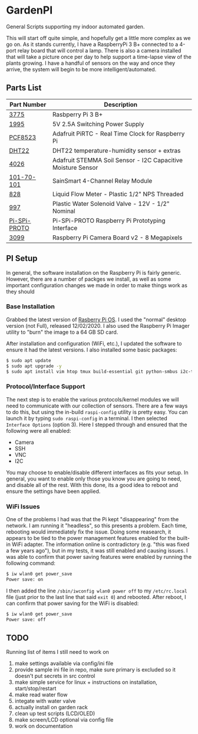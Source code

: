 # GardenPI

General Scripts supporting my indoor automated garden.

This will start off quite simple, and hopefully get a little more complex as we go on. As it stands currently, I have a RaspberryPi 3 B+ connected to a 4-port relay board that will control a lamp. There is also a camera installed that will take a picture once per day to help support a time-lapse view of the plants growing. I have a handful of sensors on the way and once they arrive, the system will begin to be more intelligent/automated.


## Parts List

| Part Number | Description                     |
|-------------|---------------------------------|
| [3775](http://adafru.it/3775)| Rasbperry Pi 3 B+ |
| [1995](http://adafru.it/1995) | 5V 2.5A Switching Power Supply |
| [PCF8523](http://adafru.it/3386) | Adafruit PiRTC - Real Time Clock for Raspberry Pi |
| [DHT22](http://adafru.it/385) | DHT22 temperature-humidity sensor + extras |
| [4026](http://adafru.it/4026) | Adafruit STEMMA Soil Sensor - I2C Capacitive Moisture Sensor |
| [101-70-101](https://amzn.to/3lCWbi3) | SainSmart 4-Channel Relay Module |
| [828](http://adafru.it/828) | Liquid Flow Meter - Plastic 1/2" NPS Threaded |
| [997](http://adafru.it/997) | Plastic Water Solenoid Valve - 12V - 1/2" Nominal |
| [Pi-SPi-PROTO](https://widgetlords.com/products/pi-spi-proto-raspberry-pi-prototyping-interface) | Pi-SPi-PROTO Raspberry Pi Prototyping Interface |
| [3099](http://adafru.it/3099) | Raspberry Pi Camera Board v2 - 8 Megapixels |


## PI Setup

In general, the software installation on the Raspberry Pi is fairly generic. However, there are a number of packges we install, as well as some important configuration changes we made in order to make things work as they should

### Base Installation

Grabbed the latest version of [Rasberry Pi OS](https://www.raspberrypi.org/software/). I used the "normal" desktop version (not Full), released 12/02/2020. I also used the Raspberry Pi Imager utility to "burn" the image to a 64 GB SD card.

After installation and configuration (WiFi, etc.), I updated the software to ensure it had the latest versions. I also installed some basic packages:

```bash
$ sudo apt update
$ sudo apt upgrade -y
$ sudo apt install vim htop tmux build-essential git python-smbus i2c-tools
```

### Protocol/Interface Support

The next step is to enable the various protocols/kernel modules we will need to communicate with our collection of sensors. There are a few ways to do this, but using the in-build `raspi-config` utility is pretty easy. You can launch it by typing `sudo raspi-config` in a terminal. I then selected `Interface Options` (option 3). Here I stepped through and ensured that the following were all enabled:

* Camera
* SSH
* VNC
* I2C

You may choose to enable/disable different interfaces as fits your setup. In general, you want to enable only those you know you are going to need, and disable all of the rest. With this done, its a good idea to reboot and ensure the settings have been applied.

### WiFi Issues

One of the problems I had was that the Pi kept "disappearing" from the network. I am running it "headless", so this presents a problem. Each time, rebooting would immediately fix the issue. Doing some reasearch, it appears to be tied to the power management features enabled for the built-in WiFi adapter. The information online is contradictory (e.g. "this was fixed a few years ago"), but in my tests, it was still enabled and causing issues. I was able to confirm that power saving features were enabled by running the following command:

```bash
$ iw wlan0 get power_save
Power save: on
```

I then added the line `/sbin/iwconfig wlan0 power off` to my `/etc/rc.local` file (just prior to the last line that said `exit 0`) and rebooted. After reboot, I can confirm that power saving for the WiFi is disabled:

```bash
$ iw wlan0 get power_save
Power save: off
```


## TODO

Running list of items I still need to work on

1. make settings available via config/ini file
1. provide sample ini file in repo, make sure primary is excluded so it doesn't put secrets in src control
1. make simple service for linux + instructions on installation, start/stop/restart
1. make read water flow
1. integate with water valve
1. actually install on garden rack
1. clean up test scripts (LCD/OLED)
1. make screen/LCD optional via config file
1. work on documentation
